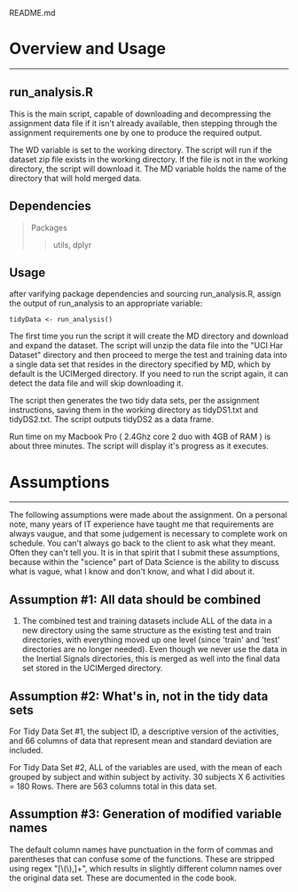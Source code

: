 README.md

# Overview and Usage
---

## run_analysis.R ##
This is the main script, capable of downloading and decompressing the assignment data file if it isn't already available, then stepping through the assignment requirements one by one to produce the required output.

The WD variable is set to the working directory. The script will run if the dataset zip file exists in the working directory.  If the file is not in the working directory, the script will download it.  The MD variable holds the name of the directory that will hold merged data.

## Dependencies ##
> Packages
>> utils, dplyr

## Usage ##
after varifying package dependencies and sourcing run_analysis.R, assign the output of run_analysis to an appropriate variable:
  
    tidyData <- run_analysis() 

The first time you run the script it will create the MD directory and download and expand the dataset.
The script will unzip the data file into the "UCI Har Dataset" directory and then proceed to merge the test and training data into a single data set that resides in the directory specified by MD, which by default is the UCIMerged directory. If you need to run the script again, it can detect the data file and will skip downloading it. 

The script then generates the two tidy data sets, per the assignment instructions, saving them in the working directory as tidyDS1.txt and tidyDS2.txt.  The script outputs tidyDS2 as a data frame.

Run time on my Macbook Pro ( 2.4Ghz core 2 duo with 4GB of RAM ) is about three minutes.  The script will display it's progress as it executes.

# Assumptions #
---
The following assumptions were made about the assignment.  On a personal note, many years of IT experience have taught me that requirements are always vaugue, and that some judgement is necessary to complete work on schedule. You can't always go back to the client to ask what they meant.  Often they can't tell you.  It is in that spirit that I submit these assumptions, because within the "science" part of Data Science is the ability to discuss what is vague, what I know and don't know, and what I did about it.



## Assumption #1: All data should be combined ##
  1. The combined test and training datasets include ALL of the data in a new directory using the same structure as the existing test and train directories, with everything moved up one level (since 'train' and 'test' directories are no longer needed).  Even though we never use the data in the Inertial Signals directories, this is merged as well into the final data set stored in the UCIMerged directory.

## Assumption #2: What's in, not in the tidy data sets ##
For Tidy Data Set #1, the subject ID, a descriptive version of the activities, and 66 columns of data that represent mean and standard deviation are included.

For Tidy Data Set #2, ALL of the variables are used, with the mean of each grouped by subject and within subject by activity.  30 subjects X 6 activities = 180 Rows.  There are 563 columns total in this data set.

## Assumption #3: Generation of modified variable names ##
The default column names have punctuation in the form of commas and parentheses that can confuse some of the functions.  These are stripped using regex "[\\(\\),]+", which results in slightly different column names over the original data set.  These are documented in the code book.
